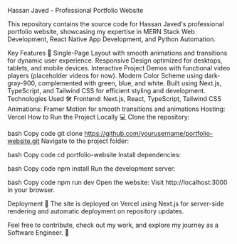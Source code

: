 Hassan Javed - Professional Portfolio Website

This repository contains the source code for Hassan Javed's professional portfolio website, showcasing my expertise in MERN Stack Web Development, React Native App Development, and Python Automation.

Key Features 🌟
Single-Page Layout with smooth animations and transitions for dynamic user experience.
Responsive Design optimized for desktops, tablets, and mobile devices.
Interactive Project Demos with functional video players (placeholder videos for now).
Modern Color Scheme using dark-gray-900, complemented with green, blue, and white.
Built using Next.js, TypeScript, and Tailwind CSS for efficient styling and development.
Technologies Used 🛠️
Frontend: Next.js, React, TypeScript, Tailwind CSS
Animations: Framer Motion for smooth transitions and animations
Hosting: Vercel
How to Run the Project Locally 💻
Clone the repository:

bash
Copy code
git clone https://github.com/yourusername/portfolio-website.git
Navigate to the project folder:

bash
Copy code
cd portfolio-website
Install dependencies:

bash
Copy code
npm install
Run the development server:

bash
Copy code
npm run dev
Open the website: Visit http://localhost:3000 in your browser.

Deployment 🚀
The site is deployed on Vercel using Next.js for server-side rendering and automatic deployment on repository updates.

Feel free to contribute, check out my work, and explore my journey as a Software Engineer. 🚀

